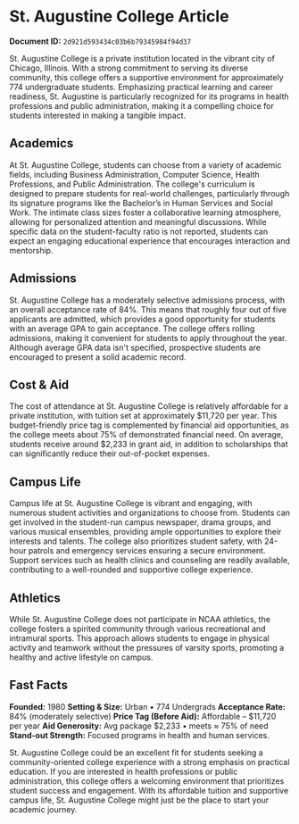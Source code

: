 # St. Augustine College Article

**Document ID:** `2d921d593434c03b6b79345984f94d37`

St. Augustine College is a private institution located in the vibrant city of Chicago, Illinois. With a strong commitment to serving its diverse community, this college offers a supportive environment for approximately 774 undergraduate students. Emphasizing practical learning and career readiness, St. Augustine is particularly recognized for its programs in health professions and public administration, making it a compelling choice for students interested in making a tangible impact.

## Academics
At St. Augustine College, students can choose from a variety of academic fields, including Business Administration, Computer Science, Health Professions, and Public Administration. The college's curriculum is designed to prepare students for real-world challenges, particularly through its signature programs like the Bachelor’s in Human Services and Social Work. The intimate class sizes foster a collaborative learning atmosphere, allowing for personalized attention and meaningful discussions. While specific data on the student-faculty ratio is not reported, students can expect an engaging educational experience that encourages interaction and mentorship.

## Admissions
St. Augustine College has a moderately selective admissions process, with an overall acceptance rate of 84%. This means that roughly four out of five applicants are admitted, which provides a good opportunity for students with an average GPA to gain acceptance. The college offers rolling admissions, making it convenient for students to apply throughout the year. Although average GPA data isn't specified, prospective students are encouraged to present a solid academic record.

## Cost & Aid
The cost of attendance at St. Augustine College is relatively affordable for a private institution, with tuition set at approximately $11,720 per year. This budget-friendly price tag is complemented by financial aid opportunities, as the college meets about 75% of demonstrated financial need. On average, students receive around $2,233 in grant aid, in addition to scholarships that can significantly reduce their out-of-pocket expenses.

## Campus Life
Campus life at St. Augustine College is vibrant and engaging, with numerous student activities and organizations to choose from. Students can get involved in the student-run campus newspaper, drama groups, and various musical ensembles, providing ample opportunities to explore their interests and talents. The college also prioritizes student safety, with 24-hour patrols and emergency services ensuring a secure environment. Support services such as health clinics and counseling are readily available, contributing to a well-rounded and supportive college experience.

## Athletics
While St. Augustine College does not participate in NCAA athletics, the college fosters a spirited community through various recreational and intramural sports. This approach allows students to engage in physical activity and teamwork without the pressures of varsity sports, promoting a healthy and active lifestyle on campus.

## Fast Facts
**Founded:** 1980
**Setting & Size:** Urban • 774 Undergrads
**Acceptance Rate:** 84% (moderately selective)
**Price Tag (Before Aid):** Affordable – $11,720 per year
**Aid Generosity:** Avg package $2,233 • meets ≈ 75% of need
**Stand-out Strength:** Focused programs in health and human services.

St. Augustine College could be an excellent fit for students seeking a community-oriented college experience with a strong emphasis on practical education. If you are interested in health professions or public administration, this college offers a welcoming environment that prioritizes student success and engagement. With its affordable tuition and supportive campus life, St. Augustine College might just be the place to start your academic journey.

